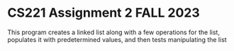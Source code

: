 # CS221 Assignment 2 FALL 2023 
This program creates a linked list along with a few operations for the list, populates it with predetermined values, and then tests manipulating the list
